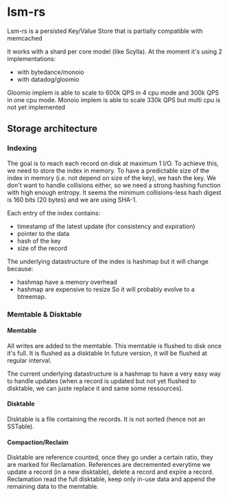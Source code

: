 # lsm-rs

Lsm-rs is a persisted Key/Value Store that is partially compatible with memcached

It works with a shard per core model (like Scylla).
At the moment it's using 2 implementations:
- with bytedance/monoio
- with datadog/gloomio

Gloomio implem is able to scale to 600k QPS in 4 cpu mode and 300k QPS in one cpu mode.
Monoio implem is able to scale 330k QPS but multi cpu is not yet implemented


## Storage architecture

### Indexing

The goal is to reach each record on disk at maximum 1 I/O.
To achieve this, we need to store the index in memory. To have a predictable size of the index in memory (i.e. not depend on size
of the key), we hash the key. We don't want to handle collisions either, so we need a strong hashing function with high enough
entropy. It seems the minimum collisions-less hash digest is 160 bits (20 bytes) and we are using SHA-1.

Each entry of the index contains:
- timestamp of the latest update (for consistency and expiration)
- pointer to the data
- hash of the key
- size of the record

The underlying datastructure of the index is hashmap but it will change because:
- hashmap have a memory overhead
- hashmap are expensive to resize
So it will probably evolve to a btreemap.

### Memtable & Disktable

#### Memtable

All writes are added to the memtable. This memtable is flushed to disk once it's full. It is flushed as a disktable
In future version, it will be flushed at regular interval.

The current underlying datastructure is a hashmap to have a very easy way to handle updates (when a record is updated but
not yet flushed to disktable, we can juste replace it and same some ressources). 

#### Disktable 

Disktable is a file containing the records. It is not sorted (hence not an SSTable).

#### Compaction/Reclaim

Disktable are reference counted, once they go under a certain ratio, they are marked for Reclamation. References are decremented
everytime we update a record (in a new disktable), delete a record and expire a record.
Reclamation read the full disktable, keep only in-use data and append the remaining data to the memtable.
